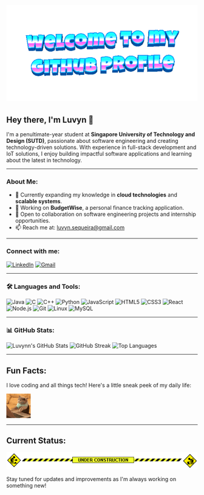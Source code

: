 # ![Welcome](welcome-header.gif)

## Hey there, I'm Luvyn 👋

I'm a penultimate-year student at **Singapore University of Technology and Design (SUTD)**, passionate about software engineering and creating technology-driven solutions. With experience in full-stack development and IoT solutions, I enjoy building impactful software applications and learning about the latest in technology.

---

### About Me:

- 🌱 Currently expanding my knowledge in **cloud technologies** and **scalable systems**.
- 💼 Working on **BudgetWise**, a personal finance tracking application.
- 🤝 Open to collaboration on software engineering projects and internship opportunities.
- 📫 Reach me at: [luvyn.sequeira@gmail.com](mailto:luvyn.sequeira@gmail.com)

---

### Connect with me:

[![LinkedIn](https://img.shields.io/badge/-LinkedIn-0A66C2?logo=LinkedIn&logoColor=white)](https://www.linkedin.com/in/luvyn-sequeira-375508194)
[![Gmail](https://img.shields.io/badge/Gmail-D14836?logo=gmail&logoColor=white)](mailto:luvyn.sequeira@gmail.com)

---

### 🛠️ Languages and Tools:

![Java](https://img.shields.io/badge/Java-ED8B00?logo=java&logoColor=white)
![C](https://img.shields.io/badge/C-A8B9CC?logo=c&logoColor=white)
![C++](https://img.shields.io/badge/C++-00599C?logo=cplusplus&logoColor=white)
![Python](https://img.shields.io/badge/Python-3776AB?logo=python&logoColor=white)
![JavaScript](https://img.shields.io/badge/JavaScript-F7DF1E?logo=javascript&logoColor=black)
![HTML5](https://img.shields.io/badge/HTML5-E34F26?logo=html5&logoColor=white)
![CSS3](https://img.shields.io/badge/CSS3-1572B6?logo=css3&logoColor=white)
![React](https://img.shields.io/badge/React-20232A?logo=react&logoColor=61DAFB)
![Node.js](https://img.shields.io/badge/Node.js-339933?logo=nodedotjs&logoColor=white)
![Git](https://img.shields.io/badge/Git-F05032?logo=git&logoColor=white)
![Linux](https://img.shields.io/badge/Linux-FCC624?logo=linux&logoColor=black)
![MySQL](https://img.shields.io/badge/MySQL-4479A1?logo=mysql&logoColor=white)

---

### 📊 GitHub Stats:

![Luvynn's GitHub Stats](https://github-readme-stats.vercel.app/api?username=Luvynn&show_icons=true&theme=radical)
![GitHub Streak](https://github-readme-streak-stats.herokuapp.com/?user=Luvynn&theme=radical)
![Top Languages](https://github-readme-stats.vercel.app/api/top-langs/?username=Luvynn&layout=compact&theme=radical)

---

## Fun Facts:

I love coding and all things tech! Here's a little sneak peek of my daily life:

![Cat Typing](cat-typing.gif)

---

## Current Status:
![Under Construction](under-construction.gif)

Stay tuned for updates and improvements as I'm always working on something new!
